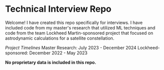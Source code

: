 Technical Interview Repo
=======================

Welcome! I have created this repo specifically for interviews. I have included code from my master's research that utilized ML techniques and code from the team Lockheed Martin-sponsored project that focused on astrodynamic calculations for a satellite constellation. 

*Project Timelines*
Master Research: July 2023 - December 2024
Lockheed-sponsored: December 2022 - May 2023

**No proprietary data is included in this repo.**
